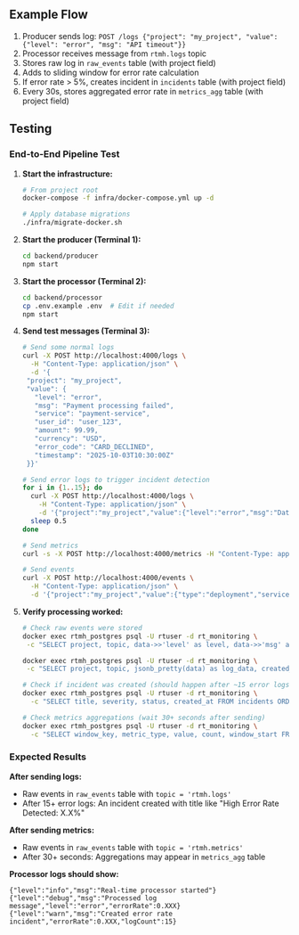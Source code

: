 ## Example Flow

1. Producer sends log: `POST /logs {"project": "my_project", "value": {"level": "error", "msg": "API timeout"}}`
2. Processor receives message from `rtmh.logs` topic
3. Stores raw log in `raw_events` table (with project field)
4. Adds to sliding window for error rate calculation
5. If error rate > 5%, creates incident in `incidents` table (with project field)
6. Every 30s, stores aggregated error rate in `metrics_agg` table (with project field)

## Testing

### End-to-End Pipeline Test

1. **Start the infrastructure:**
   ```bash
   # From project root
   docker-compose -f infra/docker-compose.yml up -d
   
   # Apply database migrations
   ./infra/migrate-docker.sh
   ```

2. **Start the producer (Terminal 1):**
   ```bash
   cd backend/producer
   npm start
   ```

3. **Start the processor (Terminal 2):**
   ```bash
   cd backend/processor
   cp .env.example .env  # Edit if needed
   npm start
   ```

4. **Send test messages (Terminal 3):**
   ```bash
   # Send some normal logs
   curl -X POST http://localhost:4000/logs \
     -H "Content-Type: application/json" \
     -d '{
    "project": "my_project",
    "value": {
      "level": "error",
      "msg": "Payment processing failed",
      "service": "payment-service",
      "user_id": "user_123",
      "amount": 99.99,
      "currency": "USD",
      "error_code": "CARD_DECLINED",
      "timestamp": "2025-10-03T10:30:00Z"
    }}'
   
   # Send error logs to trigger incident detection
   for i in {1..15}; do
     curl -X POST http://localhost:4000/logs \
       -H "Content-Type: application/json" \
       -d '{"project":"my_project","value":{"level":"error","msg":"Database connection failed","service":"api"}}'
     sleep 0.5
   done
   
   # Send metrics
   curl -s -X POST http://localhost:4000/metrics -H "Content-Type: application/json" -d '{"project":"my_project","value": {"response_time": 850, "endpoint": "/api/orders", "status_code": 500}}'
   
   # Send events
   curl -X POST http://localhost:4000/events \
     -H "Content-Type: application/json" \
     -d '{"project":"my_project","value":{"type":"deployment","service":"api","version":"v1.2.3"}}'
   ```

5. **Verify processing worked:**
   ```bash
   # Check raw events were stored
   docker exec rtmh_postgres psql -U rtuser -d rt_monitoring \
    -c "SELECT project, topic, data->>'level' as level, data->>'msg' as msg, created_at FROM raw_events ORDER BY created_at DESC LIMIT 5;"

   docker exec rtmh_postgres psql -U rtuser -d rt_monitoring \
    -c "SELECT project, topic, jsonb_pretty(data) as log_data, created_at FROM raw_events ORDER BY created_at DESC LIMIT 5;"
   
   # Check if incident was created (should happen after ~15 error logs)
   docker exec rtmh_postgres psql -U rtuser -d rt_monitoring \
     -c "SELECT title, severity, status, created_at FROM incidents ORDER BY created_at DESC LIMIT 3;"
   
   # Check metrics aggregations (wait 30+ seconds after sending)
   docker exec rtmh_postgres psql -U rtuser -d rt_monitoring \
     -c "SELECT window_key, metric_type, value, count, window_start FROM metrics_agg ORDER BY window_start DESC LIMIT 5;"
   ```

### Expected Results

**After sending logs:**
- Raw events in `raw_events` table with `topic = 'rtmh.logs'`
- After 15+ error logs: An incident created with title like "High Error Rate Detected: X.X%"

**After sending metrics:**
- Raw events in `raw_events` table with `topic = 'rtmh.metrics'`  
- After 30+ seconds: Aggregations may appear in `metrics_agg` table

**Processor logs should show:**
```
{"level":"info","msg":"Real-time processor started"}
{"level":"debug","msg":"Processed log message","level":"error","errorRate":0.XXX}
{"level":"warn","msg":"Created error rate incident","errorRate":0.XXX,"logCount":15}
```
